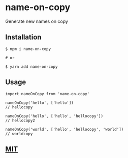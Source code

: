 # name-on-copy

Generate new names on copy

## Installation

```
$ npm i name-on-copy

# or

$ yarn add name-on-copy

```

## Usage

```
import nameOnCopy from 'name-on-copy'

nameOnCopy('hello', ['hello'])
// hellocopy

nameOnCopy('hello', ['hello', 'hellocopy'])
// hellocopy2

nameOnCopy('world', ['hello', 'hellocopy', 'world'])
// worldcopy
```

## [MIT](https://github.com/ajeetshah/name-on-copy/blob/main/LICENSE)
